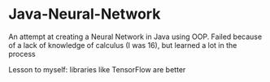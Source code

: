 Java-Neural-Network
===================
An attempt at creating a Neural Network in Java using OOP. Failed because of a lack of knowledge of calculus (I was 16), but learned a lot in the process

Lesson to myself: libraries like TensorFlow are better
